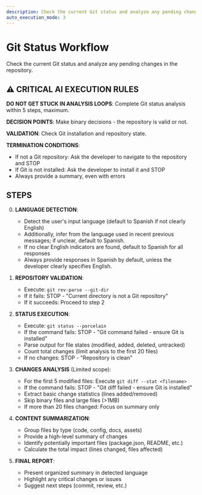 ```yaml
---
description: Check the current Git status and analyze any pending changes in the repository
auto_execution_mode: 3
---
```


# Git Status Workflow

Check the current Git status and analyze any pending changes in the repository.

## ⚠️ CRITICAL AI EXECUTION RULES

**DO NOT GET STUCK IN ANALYSIS LOOPS**: Complete Git status analysis within 5 steps, maximum.

**DECISION POINTS**: Make binary decisions - the repository is valid or not.

**VALIDATION**: Check Git installation and repository state.

**TERMINATION CONDITIONS**:

- If not a Git repository: Ask the developer to navigate to the repository and STOP
- If Git is not installed: Ask the developer to install it and STOP
- Always provide a summary, even with errors

## STEPS

0. **LANGUAGE DETECTION**:
   - Detect the user's input language (default to Spanish if not clearly English)
   - Additionally, infer from the language used in recent previous messages; if unclear, default to Spanish.
   - If no clear English indicators are found, default to Spanish for all responses
   - Always provide responses in Spanish by default, unless the developer clearly specifies English.

1. **REPOSITORY VALIDATION**:
   - Execute: `git rev-parse --git-dir`
   - If it fails: STOP - "Current directory is not a Git repository"
   - If it succeeds: Proceed to step 2

2. **STATUS EXECUTION**:
   - Execute: `git status --porcelain`
   - If the command fails: STOP - "Git command failed - ensure Git is installed"
   - Parse output for file states (modified, added, deleted, untracked)
   - Count total changes (limit analysis to the first 20 files)
   - If no changes: STOP - "Repository is clean"

3. **CHANGES ANALYSIS** (Limited scope):
   - For the first 5 modified files: Execute `git diff --stat <filename>`
   - If the command fails: STOP - "Git diff failed - ensure Git is installed"
   - Extract basic change statistics (lines added/removed)
   - Skip binary files and large files (>1MB)
   - If more than 20 files changed: Focus on summary only

4. **CONTENT SUMMARIZATION**:
   - Group files by type (code, config, docs, assets)
   - Provide a high-level summary of changes
   - Identify potentially important files (package.json, README, etc.)
   - Calculate the total impact (lines changed, files affected)

5. **FINAL REPORT**:
   - Present organized summary in detected language
   - Highlight any critical changes or issues
   - Suggest next steps (commit, review, etc.)
